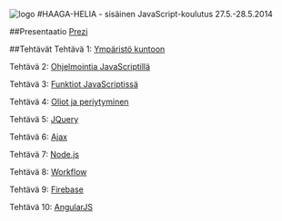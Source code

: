 ![logo](http://upload.wikimedia.org/wikipedia/commons/thumb/6/6a/JavaScript-logo.png/128px-JavaScript-logo.png)
#HAAGA-HELIA - sisäinen JavaScript-koulutus 27.5.-28.5.2014

##Presentaatio
[Prezi](http://prezi.com/aeuqrx1-ajd3/javascript/)

##Tehtävät
Tehtävä 1: [Ympäristö kuntoon](teht/t01-env.md)

Tehtävä 2: [Ohjelmointia JavaScriptillä](teht/t02-try.md)

Tehtävä 3: [Funktiot JavaScriptissä](teht/t03-func.md)

Tehtävä 4: [Oliot ja periytyminen](teht/t04-obj.md)

Tehtävä 5: [JQuery](teht/t05-jquery.md)

Tehtävä 6: [Ajax](teht/t06-ajax.md)

Tehtävä 7: [Node.js](teht/t07-node.md)

Tehtävä 8: [Workflow](teht/t08-workflow.md)

Tehtävä 9: [Firebase](teht/t09-firebase.md)

Tehtävä 10: [AngularJS](teht/t10-angular.md)
